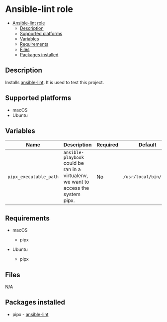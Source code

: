 # Ansible-lint role

- [Ansible-lint role](#ansible-lint-role)
  - [Description](#description)
  - [Supported platforms](#supported-platforms)
  - [Variables](#variables)
  - [Requirements](#requirements)
  - [Files](#files)
  - [Packages installed](#packages-installed)

## Description

Installs [ansible-lint](https://github.com/ansible/ansible-lint). It is used to test this project.

## Supported platforms

- macOS
- Ubuntu

## Variables

| Name                   | Description                                                                         | Required | Default               |
| ---------------------- | ----------------------------------------------------------------------------------- | -------- | --------------------- |
| `pipx_executable_path` | `ansible-playbook` could be ran in a virtualenv, we want to access the system pipx. | No       | `/usr/local/bin/pipx` |

## Requirements

- macOS
  - pipx

- Ubuntu
  - pipx

## Files

N/A

## Packages installed

- pipx - [ansible-lint](https://pypi.org/project/ansible-lint/)
